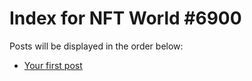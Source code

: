 # Index for NFT World #6900
Posts will be displayed in the order below:

- [Your first post](./001-first.md)

